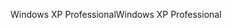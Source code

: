 <span data-ttu-id="1d313-101">Windows XP Professional</span><span class="sxs-lookup"><span data-stu-id="1d313-101">Windows XP Professional</span></span>